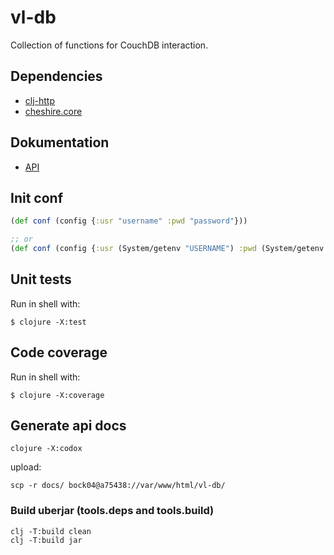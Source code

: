 # vl-db

Collection of functions for CouchDB interaction. 

## Dependencies

* [clj-http](https://clojars.org/clj-http) 
* [cheshire.core](https://clojars.org/cheshire)

## Dokumentation

* [API](https://a75438.berlin.ptb.de/vl-db/docs/index.html)


## Init conf

```clojure
(def conf (config {:usr "username" :pwd "password"}))

;; or
(def conf (config {:usr (System/getenv "USERNAME") :pwd (System/getenv "PASSWD")}))

```


## Unit tests 

Run in shell with:

```shell
$ clojure -X:test
```

## Code coverage 

Run in shell with:

```shell
$ clojure -X:coverage
```

## Generate api docs

```shell
clojure -X:codox
```

upload:

```shell
scp -r docs/ bock04@a75438://var/www/html/vl-db/
```

### Build uberjar (tools.deps and tools.build)

```shell
clj -T:build clean
clj -T:build jar
```
